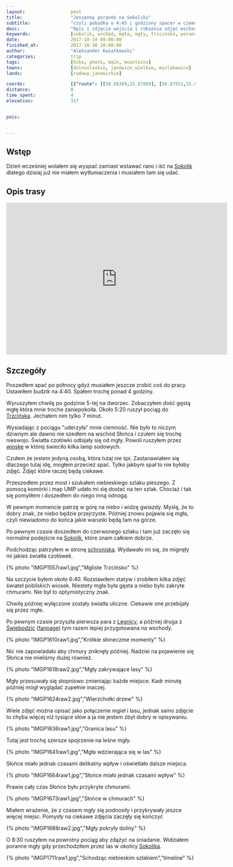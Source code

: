 ```yaml
---
layout:                 post
title:                  "Jesienny poranek na Sokoliku"
subtitle:               "czyli pobudka o 4:45 i godzinny spacer w ciemności na spotkanie z mgłą"
desc:                   "Opis i zdjęcia wejścia i robienia zdjęć wschodu Słońca na Sokoliku. Tym razem przywitała mnie gęsta mgła i chmury."
keywords:               [sokolik, wschód, mgła, mgły, trzcińsko, poranek, rudawy janowickie]
date:                   2017-10-19 09:00:00
finished_at:            2017-10-30 20:00:00
author:                 "Aleksander Kwiatkowski"
categories:             trip
tags:                   [hike, photo, main, mountains]
towns:                  [dolnoslaskie, janowice_wielkie, myslakowice]
lands:                  [rudawy_janowickie]

coords:                 [{"route": [[50.88369,15.87089], [50.87551,15.86901], [50.86717,15.87115], [50.86890,15.86523]], "type": "hike"}]
distance:               8
time_spent:             4
elevation:              317  


pois:


---
```


[darek-zygala]: https://www.facebook.com/zygaladariusz/
[wiki-sokolik]: https://pl.wikipedia.org/wiki/Sokolik
[wiki-trzcinsko]: https://pl.wikipedia.org/wiki/Trzci%C5%84sko
[wiki-szwajcarka]: https://pl.wikipedia.org/wiki/Szwajcarka
[wiki-legnica]: https://pl.wikipedia.org/wiki/Legnica
[wiki-swiebodzice]: https://pl.wikipedia.org/wiki/%C5%9Awiebodzice

Wstęp
-----

Dzień wcześniej wolałem się wyspać zamiast wstawać rano i iść
na [Sokolik][wiki-sokolik] dlatego dzisiaj już nie miałem wytłumaczenia i
musiałem tam się udać.

Opis trasy
----------

<iframe height='405' width='590' frameborder='0' allowtransparency='true' scrolling='no' src='https://www.strava.com/activities/1238739560/embed/33d32a662755b2e49f70f69e8a05cbbda2fd76cd'></iframe>

Szczegóły
---------

Poszedłem spać po północy gdyż musiałem jeszcze zrobić coś do pracy. Ustawiłem
budzik na 4:40. Spałem trochę ponad 4 godziny.

Wyruszyłem chwilę po godzinie 5-tej na dworzec. Zobaczyłem dość gęstą mgłę
która mnie troche zaniepokoiła. Około 5:20 ruszył pociąg
do [Trzcińska][wiki-trzcinsko]. Jechałem nim tylko 7 minut.

Wysiadając z pociągu "uderzyła" mnie ciemność. Nie było to niczym dziwnym ale dawno
nie szedłem na wschód Słońca i czułem się trochę nieswojo. Światła czołówki odbijały się
od mgły. Powoli ruszyłem przez [wioskę][wiki-trzcinsko] w której
świeciło kilka lamp sodowych.

Czułem że jestem jedyną osobą, która tutaj nie śpi.
Zastanawiałem się dlaczego tutaj idę, mogłem przecież spać. Tylko jakbym spał to nie
byłoby zdjęć. Zdjęć które raczej będą ciekawe.

Przeszedłem przez most i szukałem niebieskiego szlaku pieszego.
Z pomocą komórki i map UMP udało mi się dostać na ten szlak. Chociaż i tak się
pomyliłem i doszedłem do niego inną odnogą.

W pewnym momencie patrzę w górę na niebo i widzę gwiazdy. Myślę, że to dobry znak,
że niebo będzie przejrzyste. Później znowu pojawia się
mgła, czyli niewiadomo do końca jakie warunki będą tam na górze.

Po pewnym czasie doszedłem do czerwonego szlaku i tam już zaczęło się
normalne podejście na [Sokolik][wiki-sokolik], które znam całkiem dobrze.

Podchodząc patrzyłem w stronę [schroniska][wiki-szwajcarka]. Wydawało mi się,
że mignęły mi jakieś światła czołówek.

{% photo "IMGP1557raw1.jpg","Mgliste Trzcińsko" %}

Na szczycie byłem około 6:40. Rozstawiłem statyw i zrobiłem kilka zdjęć świateł
pobliskich wiosek. Niestety mgła była gęsta a niebo było zakryte chmurami.
Nie był to optymistyczny znak.

Chwilę później wyłączone zostały światła uliczne. Ciekawie one przebijały się
przez mgłe.

Po pewnym czasie przyszła pierwsza para z [Legnicy][wiki-legnica],
a później druga z [Świebodzic][wiki-swiebodzice]
([fanpage][darek-zygala]) tym razem lepiej przygotowana na wschody.

{% photo "IMGP1610raw1.jpg","Krótkie słoneczme momenty" %}

Nic nie zapowiadało aby chmury zniknęły później.
Nadziei na pojawienie się Słońca nie mieliśmy dużej również.

{% photo "IMGP1618raw2.jpg","Mgły zakrywające lasy" %}

Mgły przesuwały się stopniowo zmieniając każde miejsce. Kadr minutę później
mógł wyglądać zupełnie inaczej.

{% photo "IMGP1624raw2.jpg","Wierzchołki drzew" %}

Wiele zdjęć można opisać jako połączenie mgieł i lasu, jednak samo zdjęcie to chyba
więcej niż tysiące słów a ja nie jestem zbyt dobry w opisywaniu.  

{% photo "IMGP1636raw1.jpg","Granica lasu" %}

Tutaj jest trochę szersze spojrzenie na leśne mgły.

{% photo "IMGP1641raw1.jpg","Mgła wdzierająca się w las" %}

Słońce miało jednak czasami delikatny wpływ i oświetlało dalsze miejsca.

{% photo "IMGP1664raw1.jpg","Słońce miało jednak czasami wpływ" %}

Prawie cały czas Słońce było przykryte chmurami.

{% photo "IMGP1673raw1.jpg","Słońce w chmurach" %}

Miałem wrażenie, że z czasem mgły się podnosiły i przykrywały jeszce więcej
miejsc. Pomysły na ciekawe zdjęcia zaczęły się kończyć

{% photo "IMGP1688raw2.jpg","Mgły pokryły doliny" %}

O 8:30 ruszyłem na powrotny pociąg aby zdążyć na śniadanie. Widziałem
poranne mgły gdy przechodziłem przez las w okolicy [Sokolika][wiki-sokolik].

{% photo "IMGP1711raw1.jpg","Schodząc niebieskim szlakiem","timeline" %}
